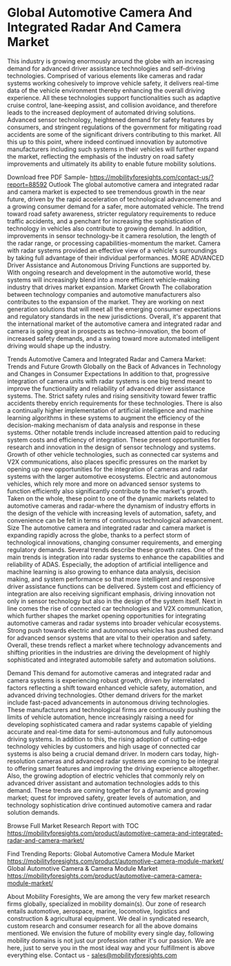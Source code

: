 # Global Automotive Camera And Integrated Radar And Camera Market

This industry is growing enormously around the globe with an increasing demand for advanced driver assistance technologies and self-driving technologies. Comprised of various elements like cameras and radar systems working cohesively to improve vehicle safety, it delivers real-time data of the vehicle environment thereby enhancing the overall driving experience. All these technologies support functionalities such as adaptive cruise control, lane-keeping assist, and collision avoidance, and therefore leads to the increased deployment of automated driving solutions. Advanced sensor technology, heightened demand for safety features by consumers, and stringent regulations of the government for mitigating road accidents are some of the significant drivers contributing to this market. All this up to this point, where indeed continued innovation by automotive manufacturers including such systems in their vehicles will further expand the market, reflecting the emphasis of the industry on road safety improvements and ultimately its ability to enable future mobility solutions.


Download free PDF Sample- https://mobilityforesights.com/contact-us/?report=88592
Outlook
The global automotive camera and integrated radar and camera market is expected to see tremendous growth in the near future, driven by the rapid acceleration of technological advancements and a growing consumer demand for a safer, more automated vehicle. The trend toward road safety awareness, stricter regulatory requirements to reduce traffic accidents, and a penchant for increasing the sophistication of technology in vehicles also contribute to growing demand. In addition, improvements in sensor technology-be it camera resolution, the length of the radar range, or processing capabilities-momentum the market. Camera with radar systems provided an effective view of a vehicle's surroundings by taking full advantage of their individual performances. MORE ADVANCED Driver Assistance and Autonomous Driving Functions are supported by. With ongoing research and development in the automotive world, these systems will increasingly blend into a more efficient vehicle-making industry that drives market expansion. Market Growth The collaboration between technology companies and automotive manufacturers also contributes to the expansion of the market. They are working on next generation solutions that will meet all the emerging consumer expectations and regulatory standards in the new jurisdictions. Overall, it's apparent that the international market of the automotive camera and integrated radar and camera is going great in prospects as techno-innovation, the boom of increased safety demands, and a swing toward more automated intelligent driving would shape up the industry.

Trends
Automotive Camera and Integrated Radar and Camera Market: Trends and Future Growth Globally on the Back of Advances in Technology and Changes in Consumer Expectations In addition to that, progressive integration of camera units with radar systems is one big trend meant to improve the functionality and reliability of advanced driver assistance systems. The. Strict safety rules and rising sensitivity toward fewer traffic accidents thereby enrich requirements for these technologies. There is also a continually higher implementation of artificial intelligence and machine learning algorithms in these systems to augment the efficiency of the decision-making mechanism of data analysis and response in these systems. Other notable trends include increased attention paid to reducing system costs and efficiency of integration. These present opportunities for research and innovation in the design of sensor technology and systems. Growth of other vehicle technologies, such as connected car systems and V2X communications, also places specific pressures on the market by opening up new opportunities for the integration of cameras and radar systems with the larger automotive ecosystems. Electric and autonomous vehicles, which rely more and more on advanced sensor systems to function efficiently also significantly contribute to the market's growth. Taken on the whole, these point to one of the dynamic markets related to automotive cameras and radar-where the dynamism of industry efforts in the design of the vehicle with increasing levels of automation, safety, and convenience can be felt in terms of continuous technological advancement.
Size
The automotive camera and integrated radar and camera market is expanding rapidly across the globe, thanks to a perfect storm of technological innovations, changing consumer requirements, and emerging regulatory demands. Several trends describe these growth rates. One of the main trends is integration into radar systems to enhance the capabilities and reliability of ADAS. Especially, the adoption of artificial intelligence and machine learning is also growing to enhance data analysis, decision making, and system performance so that more intelligent and responsive driver assistance functions can be delivered. System cost and efficiency of integration are also receiving significant emphasis, driving innovation not only in sensor technology but also in the design of the system itself. Next in line comes the rise of connected car technologies and V2X communication, which further shapes the market opening opportunities for integrating automotive cameras and radar systems into broader vehicular ecosystems. Strong push towards electric and autonomous vehicles has pushed demand for advanced sensor systems that are vital to their operation and safety. Overall, these trends reflect a market where technology advancements and shifting priorities in the industries are driving the development of highly sophisticated and integrated automobile safety and automation solutions.

Demand
This demand for automotive cameras and integrated radar and camera systems is experiencing robust growth, driven by interrelated factors reflecting a shift toward enhanced vehicle safety, automation, and advanced driving technologies. Other demand drivers for the market include fast-paced advancements in autonomous driving technologies. These manufacturers and technological firms are continuously pushing the limits of vehicle automation, hence increasingly raising a need for developing sophisticated camera and radar systems capable of yielding accurate and real-time data for semi-autonomous and fully autonomous driving systems. In addition to this, the rising adoption of cutting-edge technology vehicles by customers and high usage of connected car systems is also being a crucial demand driver. In modern cars today, high-resolution cameras and advanced radar systems are coming to be integral to offering smart features and improving the driving experience altogether. Also, the growing adoption of electric vehicles that commonly rely on advanced driver assistant and automation technologies adds to this demand. These trends are coming together for a dynamic and growing market; quest for improved safety, greater levels of automation, and technology sophistication drive continued automotive camera and radar solution demands.

Browse Full Market Research Report with TOC https://mobilityforesights.com/product/automotive-camera-and-integrated-radar-and-camera-market/


Find Trending Reports:
Global Automotive Camera Module Market
https://mobilityforesights.com/product/automotive-camera-module-market/
Global Automotive Camera & Camera Module Market
https://mobilityforesights.com/product/automotive-camera-camera-module-market/


About Mobility Foresights,
We are among the very few market research firms globally, specialized in mobility domain(s). Our zone of research entails automotive, aerospace, marine, locomotive, logistics and construction & agricultural equipment. We deal in syndicated research, custom research and consumer research for all the above domains mentioned.
We envision the future of mobility every single day, following mobility domains is not just our profession rather it's our passion. We are here, just to serve you in the most ideal way and your fulfillment is above everything else. Contact us -  sales@mobilityforesights.com 


